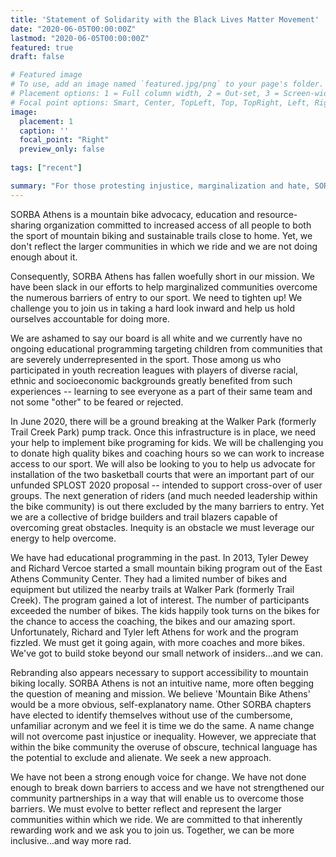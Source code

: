 ```yaml
---
title: 'Statement of Solidarity with the Black Lives Matter Movement'
date: "2020-06-05T00:00:00Z"
lastmod: "2020-06-05T00:00:00Z"
featured: true
draft: false

# Featured image
# To use, add an image named `featured.jpg/png` to your page's folder.
# Placement options: 1 = Full column width, 2 = Out-set, 3 = Screen-width
# Focal point options: Smart, Center, TopLeft, Top, TopRight, Left, Right, BottomLeft, Bottom, BottomRight
image:
  placement: 1
  caption: ''
  focal_point: "Right"
  preview_only: false
  
tags: ["recent"]

summary: "For those protesting injustice, marginalization and hate, SORBA Athens stands with you in solidarity"
---
```


SORBA Athens is a mountain bike advocacy, education and resource-sharing organization committed to increased access of all people to both the sport of mountain biking and sustainable trails close to home.  Yet, we don't reflect the larger communities in which we ride and we are not doing enough about it.  

Consequently, SORBA Athens has fallen woefully short in our mission.   We have been slack in our efforts to help marginalized communities overcome the numerous barriers of entry to our sport.  We need to tighten up! We challenge you to join us in taking a hard look inward and help us hold ourselves accountable for doing more.  

We are ashamed to say our board is all white and we currently have no ongoing educational programming targeting children from communities that are severely underrepresented in the sport.  Those among us who participated in youth recreation leagues with players of diverse racial, ethnic and socioeconomic backgrounds greatly benefited from such experiences -- learning to see everyone as a part of their same team and not some "other" to be feared or rejected.

In June 2020, there will be a ground breaking at the Walker Park (formerly Trail Creek Park) pump track. Once this infrastructure is in place, we need your help to implement bike programing for kids.  We will be challenging you to donate high quality bikes and coaching hours so we can work to increase access to our sport.   We will also be looking to you to help us advocate for installation of the two basketball courts that were an important part of our unfunded SPLOST 2020 proposal -- intended to support cross-over of user groups.  The next generation of riders (and much needed leadership within the bike community) is out there excluded by the many barriers to entry.  Yet we are a collective of bridge builders and trail blazers capable of overcoming great obstacles.  Inequity is an obstacle we must leverage our energy to help overcome. 

We have had educational programming in the past.  In 2013, Tyler Dewey and Richard Vercoe started a small mountain biking program out of the East Athens Community Center. They had a limited number of bikes and equipment but utilized the nearby trails at Walker Park (formerly Trail Creek). The program gained a lot of interest. The number of participants exceeded the number of bikes.  The kids happily took turns on the bikes for the chance to access the coaching, the bikes and our amazing sport. Unfortunately, Richard and Tyler left Athens for work and the program fizzled. We must get it going again, with more coaches and more bikes.  We've got to build stoke beyond our small network of insiders...and we can.

Rebranding also appears necessary to support accessibility to mountain biking locally.  SORBA Athens is not an intuitive name, more often begging the question of meaning and mission. We believe 'Mountain Bike Athens' would be a more obvious, self-explanatory name.  Other SORBA chapters have elected to identify themselves without use of the cumbersome, unfamiliar acronym and we feel it is time we do the same.  A name change will not overcome past injustice or inequality.  However, we appreciate that within the bike community the overuse of obscure, technical language has the potential to exclude and alienate.  We seek a new approach.

We have not been a strong enough voice for change.  We have not done enough to break down barriers to access and we have not strengthened our community partnerships in a way that will enable us to overcome those barriers.  We must evolve to better reflect and represent the larger communities within which we ride. We are committed to that inherently rewarding work and we ask you to join us.  Together, we can be more inclusive...and way more rad.
